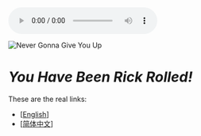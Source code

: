 <audio controls>
  <source src="videos/TakeMeToUrHeart.mp3" type="audio/mpeg">
</audio>

![Never Gonna Give You Up](https://media4.giphy.com/media/Ju7l5y9osyymQ/200.gif)
# *You Have Been Rick Rolled!*
These are the real links:
- [[English](https://github.com/Rick-Lang/Rick-Lang/blob/main/EN.md)]
- [[简体中文](https://github.com/Rick-Lang/Rick-Lang/blob/main/CH.md)]
